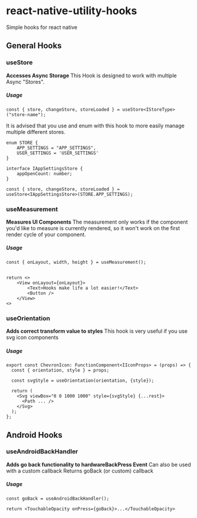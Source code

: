 # react-native-utility-hooks

Simple hooks for react native

## General Hooks

### useStore
**Accesses Async Storage**
This Hook is designed to work with multiple Async "Stores". 

##### Usage
```
const { store, changeStore, storeLoaded } = useStore<IStoreType>("store-name");
```

It is advised that you use and enum with this hook to more easily manage multiple different stores.

```
enum STORE {
    APP_SETTINGS = "APP_SETTINGS",
    USER_SETTINGS = 'USER_SETTINGS'
}

interface IAppSettingsStore {
    appOpenCount: number;
}

const { store, changeStore, storeLoaded } = useStore<IAppSettingsStore>(STORE.APP_SETTINGS);
```

### useMeasurement
**Measures UI Components**
The measurement only works if the component you'd like to measure is currently rendered, so it won't work on the first render cycle of your component.

##### Usage

```
const { onLayout, width, height } = useMeasurement();


return <>
    <View onLayout={onLayout}>
        <Text>Hooks make life a lot easier!</Text>
        <Button />
    </View>
<>
```

### useOrientation
**Adds correct transform value to styles**
This hook is very useful if you use svg icon components

##### Usage

```
export const ChevronIcon: FunctionComponent<IIconProps> = (props) => {
  const { orientation, style } = props;

  const svgStyle = useOrientation(orientation, {style});

  return (
    <Svg viewBox="0 0 1000 1000" style={svgStyle} {...rest}>
      <Path ... />
    </Svg>
  );
};
```

## Android Hooks
### useAndroidBackHandler
**Adds go back functionality to hardwareBackPress Event**
Can also be used with a custom callback
Returns goBack (or custom) callback

##### Usage
```
const goBack = useAndroidBackHandler();

return <TouchableOpacity onPress={goBack}>...</TouchableOpacity>
```